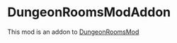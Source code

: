 ﻿# DungeonRoomsModAddon
 This mod is an addon to <a href=https://github.com/Quantizr/DungeonRoomsMod>DungeonRoomsMod</a>
